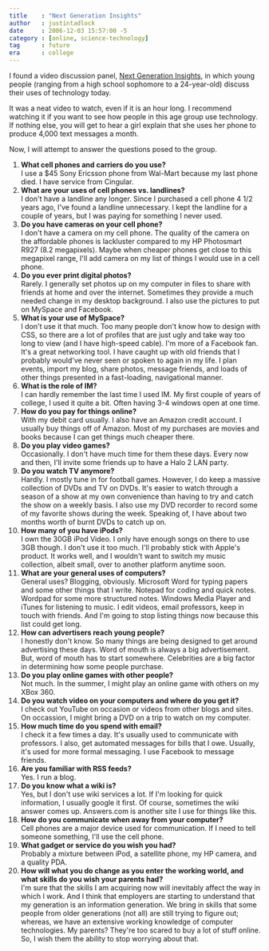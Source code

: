 ```yaml
---
title    : "Next Generation Insights"
author   : justintadlock
date     : 2006-12-03 15:57:00 -5
category : [online, science-technology]
tag      : future
era      : college
---
```


I found a video discussion panel, <a href="http://www.veotag.com/player/?u=wgcqpthubc" title="Next Generation Insights (External Link)" rel="external"> Next Generation Insights</a>, in which young people (ranging from a high school sophomore to a 24-year-old) discuss their uses of technology today.

It was a neat video to watch, even if it is an hour long.  I recommend watching it if you want to see how people in this age group use technology.  If nothing else, you will get to hear a girl explain that she uses her phone to produce 4,000 text messages a month.

Now, I will attempt to answer the questions posed to the group.

<ol class="listSpread">
<li><strong>What cell phones and carriers do you use?</strong><br />
I use a $45 Sony Ericsson phone from Wal-Mart because my last phone died.  I have service from Cingular.
</li>
<li><strong>What are your uses of cell phones vs. landlines?</strong><br />
I don't have a landline any longer.  Since I purchased a cell phone 4 1/2 years ago, I've found a landline unnecessary.  I kept the landline for a couple of years, but I was paying for something I never used.
</li>
<li><strong>Do you have cameras on your cell phone?</strong><br />
I don't have a camera on my cell phone.  The quality of the camera on the affordable phones is lackluster compared to my HP Photosmart R927 (8.2 megapixels).  Maybe when cheaper phones get close to this megapixel range, I'll add camera on my list of things I would use in a cell phone.
</li>
<li><strong>Do you ever print digital photos?</strong><br />
Rarely.  I generally set photos up on my computer in files to share with friends at home and over the internet.  Sometimes they provide a much needed change in my desktop background.  I also use the pictures to put on MySpace and Facebook.
</li>
<li><strong>What is your use of MySpace?</strong><br />
I don't use it that much.  Too many people don't know how to design with CSS, so there are a lot of profiles that are just ugly and take way too long to view (and I have high-speed cable). I'm more of a Facebook fan.  It's a great networking tool.  I have caught up with old friends that I probably would've never seen or spoken to again in my life.  I plan events, import my blog, share photos, message friends, and loads of other things presented in a fast-loading, navigational manner.
</li>
<li><strong>What is the role of IM?</strong><br />
I can hardly remember the last time I used IM.  My first couple of years of college, I used it quite a bit.  Often having 3-4 windows open at one time.
</li>
<li><strong>How do you pay for things online?</strong><br />
With my debit card usually.  I also have an Amazon credit account.  I usually buy things off of Amazon.  Most of my purchases are movies and books because I can get things much cheaper there.
</li>
<li><strong>Do you play video games?</strong><br />
Occasionally.  I don't have much time for them these days.  Every now and then, I'll invite some friends up to have a Halo 2 LAN party.
</li>
<li><strong>Do you watch TV anymore?</strong><br />
Hardly.  I mostly tune in for football games.  However, I do keep a massive collection of DVDs and TV on DVDs.  It's easier to watch through a season of a show at my own convenience than having to try and catch the show on a weekly basis.  I also use my DVD recorder to record some of my favorite shows during the week.  Speaking of, I have about two months worth of burnt DVDs to catch up on.
</li>
<li><strong>How many of you have iPods?</strong><br />
I own the 30GB iPod Video.  I only have enough songs on there to use 3GB though.  I don't use it too much.  I'll probably stick with Apple's product.  It works well, and I wouldn't want to switch my music collection, albeit small, over to another platform anytime soon.
</li>
<li><strong>What are your general uses of computers?</strong><br />
General uses?  Blogging, obviously.  Microsoft Word for typing papers and some other things that I write.  Notepad for coding and quick notes.  Wordpad for some more structured notes.  Windows Media Player and iTunes for listening to music.  I edit videos, email professors, keep in touch with friends.  And I'm going to stop listing things now because this list could get long.
</li>
<li><strong>How can advertisers reach young people?</strong><br />
I honestly don't know.  So many things are being designed to get around advertising these days.  Word of mouth is always a big advertisement.  But, word of mouth has to start somewhere.  Celebrities are a big factor in determining how some people purchase.
</li>
<li><strong>Do you play online games with other people?</strong><br />
Not much.  In the summer, I might play an online game with others on my XBox 360.
</li>
<li><strong>Do you watch video on your computers and where do you get it?</strong><br />
I check out YouTube on occasion or videos from other blogs and sites.  On occassion, I might bring a DVD on a trip to watch on my computer.
</li>
<li><strong>How much time do you spend with email?</strong><br />
I check it a few times a day.  It's usually used to communicate with professors.  I also, get automated messages for bills that I owe.  Usually, it's used for more formal messaging.  I use Facebook to message friends.
</li>
<li><strong>Are you familiar with RSS feeds?</strong><br />
Yes.  I run a blog.
</li>
<li><strong>Do you know what a wiki is?</strong><br />
Yes, but I don't use wiki services a lot.  If I'm looking for quick information, I usually google it first.  Of course, sometimes the wiki answer comes up.  Answers.com is another site I use for things like this.
</li>
<li><strong>How do you communicate when away from your computer?</strong><br />
Cell phones are a major device used for communication.  If I need to tell someone something, I'll use the cell phone.
</li>
<li><strong>What gadget or service do you wish you had?</strong><br />
Probably a mixture between iPod, a satellite phone, my HP camera, and a quality PDA.
</li>
<li><strong>How will what you do change as you enter the working world, and what skills do you wish your parents had?</strong><br />
I'm sure that the skills I am acquiring now will inevitably affect the way in which I work.  And I think that employers are starting to understand that my generation is an information generation.  We bring in skills that some people from older generations (not all) are still trying to figure out; whereas, we have an extensive working knowledge of computer technologies.  My parents?  They're too scared to buy a lot of stuff online.  So, I wish them the ability to stop worrying about that.
</li>
</ol>
